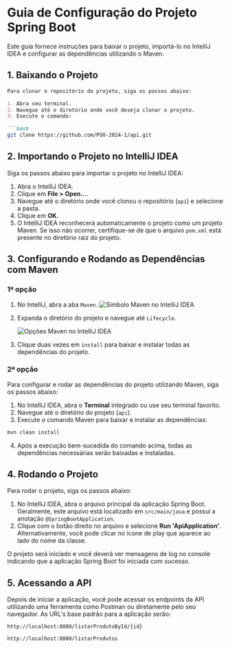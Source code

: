 # Guia de Configuração do Projeto Spring Boot

Este guia fornece instruções para baixar o projeto, importá-lo no IntelliJ IDEA e configurar as dependências utilizando o Maven.



## 1. Baixando o Projeto

```markdown
Para clonar o repositório do projeto, siga os passos abaixo:

1. Abra seu terminal.
2. Navegue até o diretório onde você deseja clonar o projeto.
3. Execute o comando:

```bash
git clone https://github.com/POO-2024-1/api.git
```

## 2. Importando o Projeto no IntelliJ IDEA

Siga os passos abaixo para importar o projeto no IntelliJ IDEA:

1. Abra o IntelliJ IDEA.
2. Clique em **File > Open...**.
3. Navegue até o diretório onde você clonou o repositório (`api`) e selecione a pasta.
4. Clique em **OK**.
5. O IntelliJ IDEA reconhecerá automaticamente o projeto como um projeto Maven. Se isso não ocorrer, certifique-se de que o arquivo `pom.xml` está presente no diretório raiz do projeto.

## 3. Configurando e Rodando as Dependências com Maven

### 1ª opção

1. No IntelliJ, abra a aba `Maven`.  ![Símbolo Maven no IntelliJ IDEA](C:/projetos/api/maven_logo.png )

2. Expanda o diretório do projeto e navegue até `Lifecycle`. 

   ![Opções Maven no IntelliJ IDEA](C:/projetos/api/maven_opcoes.png)

3. Clique duas vezes em `install` para baixar e instalar todas as dependências do projeto.

### 2ª opção

Para configurar e rodar as dependências do projeto utilizando Maven, siga os passos abaixo:

1. No IntelliJ IDEA, abra o **Terminal** integrado ou use seu terminal favorito.
2. Navegue até o diretório do projeto (`api`).
3. Execute o comando Maven para baixar e instalar as dependências:

```bash
mvn clean install
```

4. Após a execução bem-sucedida do comando acima, todas as dependências necessárias serão baixadas e instaladas.

## 4. Rodando o Projeto

Para rodar o projeto, siga os passos abaixo:

1. No IntelliJ IDEA, abra o arquivo principal da aplicação Spring Boot. Geralmente, este arquivo está localizado em `src/main/java` e possui a anotação `@SpringBootApplication`.
2. Clique com o botão direito no arquivo e selecione **Run 'ApiApplication'**. Alternativamente, você pode clicar no ícone de play que aparece ao lado do nome da classe.

O projeto será iniciado e você deverá ver mensagens de log no console indicando que a aplicação Spring Boot foi iniciada com sucesso.

## 5. Acessando a API

Depois de iniciar a aplicação, você pode acessar os endpoints da API utilizando uma ferramenta como Postman ou diretamente pelo seu navegador. As URL's base padrão para a aplicação serão:

```
http://localhost:8080/listarProdutoById/{id}
```

```
http://localhost:8080/listarProdutos